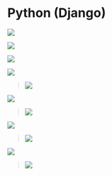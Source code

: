 # Python (Django)

[![](https://img.shields.io/badge/Modul%20Instalasi%20Django-Download%20Disini-informational?style=for-the-badge&logo=django&logoColor=FFF)](https://github.com/kevinperdana/Python-Django/raw/master/1.%20Python%20Django%20-%20Instalasi%20Django.pdf)

[![](https://img.shields.io/badge/Modul%201-Download%20Disini-informational?style=for-the-badge&logo=django&logoColor=FFF)](https://github.com/kevinperdana/Python-Django/raw/master/2.%20Python%20Django%20-%20Modul%201.pdf)

[![](https://img.shields.io/badge/Modul%202-Download%20Disini-informational?style=for-the-badge&logo=django&logoColor=FFF)](https://github.com/kevinperdana/Python-Django/raw/master/3.%20Python%20Django%20-%20Modul%202.pdf)

[![](https://img.shields.io/badge/Modul%203-Download%20Disini-informational?style=for-the-badge&logo=django&logoColor=FFF)](https://github.com/kevinperdana/Python-Django/raw/master/4.%20Python%20Django%20-%20Modul%203.pdf)

> [![](https://img.shields.io/badge/Image%20Assets%20Modul%203-Download%20Disini-red?style=for-the-badge&logo=pocket&logoColor=FFF)](https://github.com/kevinperdana/Python-Django/raw/master/Assets%20Website.rar)

[![](https://img.shields.io/badge/Modul%204-Download%20Disini-informational?style=for-the-badge&logo=django&logoColor=FFF)](https://github.com/kevinperdana/Python-Django/raw/master/5.%20Python%20Django%20-%20Modul%204.pdf)

> [![](https://img.shields.io/badge/Bootstrap%20Modul%204-Download%20Disini-red?style=for-the-badge&logo=pocket&logoColor=FFF)](https://github.com/kevinperdana/Python-Django/raw/master/bootstrap-4.3.1-dist.rar)

[![](https://img.shields.io/badge/Modul%205-Download%20Disini-informational?style=for-the-badge&logo=django&logoColor=FFF)](https://github.com/kevinperdana/Python-Django/raw/master/6.%20Python%20Django%20-%20Modul%205.pdf)

> [![](https://img.shields.io/badge/Mysqlclient%20Modul%205-Download%20Disini-red?style=for-the-badge&logo=pocket&logoColor=FFF)](https://www.lfd.uci.edu/~gohlke/pythonlibs/)

[![](https://img.shields.io/badge/Modul%206-Download%20Disini-informational?style=for-the-badge&logo=django&logoColor=FFF)](https://github.com/kevinperdana/Python-Django/raw/master/7.%20Python%20Django%20-%20Modul%206.pdf)

> [![](https://img.shields.io/badge/Image%20Assets%20Modul%206-Download%20Disini-red?style=for-the-badge&logo=pocket&logoColor=FFF)](https://github.com/kevinperdana/Python-Django/raw/master/Assets%20Website%202.rar)
